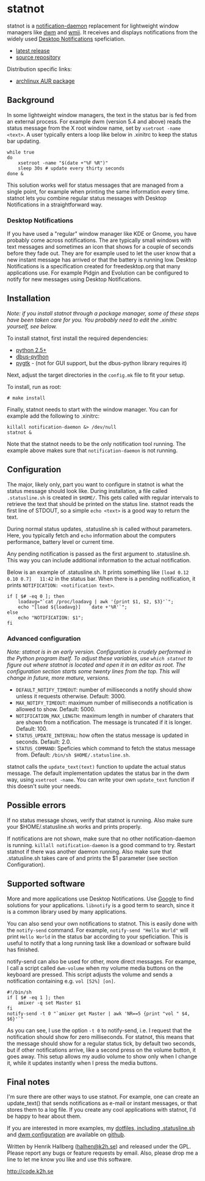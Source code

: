 # statnot
statnot is a [notification-daemon](http://www.galago-project.org/news/index.php) replacement for lightweight window managers like [dwm](http://dwm.suckless.org) and [wmii](http://wmii.suckless.org). It receives and displays notifications from the widely used [Desktop Notifications](http://www.galago-project.org/specs/notification/0.9/index.html) speficiation.

* [latest release](http://www.k2h.se/code/dl/statnot-latest.tar.gz)
* [source repository](http://github.com/halhen/statnot/tree/master)

Distribution specific links:

* [archlinux AUR package](http://aur.archlinux.org/packages.php?ID=25528)

## Background
In some lightweight window managers, the text in the status bar is fed from an external process. For example dwm (version 5.4 and above) reads the status message from the X root window name, set by `xsetroot -name <text>`. A user typically enters a loop like below in .xinitrc to keep the status bar updating.

    while true
    do
        xsetroot -name "$(date +"%F %R")"
        sleep 30s # update every thirty seconds
    done &

This solution works well for status messages that are managed from a single point, for example when printing the same information every time. statnot lets you combine regular status messages with Desktop Notifications in a straightforward way. 

### Desktop Notifications
If you have used a "regular" window manager like KDE or Gnome, you have probably come across notifications. The are typically small windows with text messages and sometimes an icon that shows for a couple of seconds before they fade out. They are for example used to let the user know that a new instant message has arrived or that the battery is running low. Desktop Notifications is a specification created for freedesktop.org that many applications use. For example Pidgin and Evolution can be configured to notify for new messages using Desktop Notifications.

## Installation
*Note: if you install statnot through a package manager, some of these steps have been taken care for you. You probably need to edit the .xinitrc yourself, see below.*

To install statnot, first install the required dependencies:

* [python 2.5+](http://www.python.org)
* [dbus-python](http://dbus.freedesktop.org/releases/dbus-python/)
* [pygtk](http://www.pygtk.org/) - (not for GUI support, but the dbus-python library requires it)

Next, adjust the target directories in the `config.mk` file to fit your setup. 

To install, run as root:

    # make install

Finally, statnot needs to start with the window manager. You can for example add the following to .xinitrc:

    killall notification-daemon &> /dev/null
    statnot & 

Note that the statnot needs to be the only notification tool running. The example above makes sure that `notification-daemon` is not running.

## Configuration
The major, likely only, part you want to configure in statnot is what the status message should look like. During installation, a file called `.statusline.sh` is created in `$HOME/`. This gets called with regular intervals to retrieve the text that should be printed on the status line. statnot reads the first line of STDOUT, so a simple `echo <text>` is a good way to return the text.

During normal status updates, .statusline.sh is called without parameters. Here, you typically fetch and `echo` information about the computers performance, battery level or current time. 

Any pending notification is passed as the first argument to .statusline.sh. This way you can include additional information to the actual notification. 

Below is an example of .statusline.sh. It prints something like `[load 0.12 0.10 0.7]   11:42` in the status bar. When there is a pending notification, it prints `NOTIFICATION: <notification text>`.

    if [ $# -eq 0 ]; then
        loadavg="`cat /proc/loadavg | awk '{print $1, $2, $3}'`";
        echo "[load ${loadavg}]   `date +'%R'`";
    else
        echo "NOTIFICATION: $1";
    fi

### Advanced configuration
*Note: statnot is in an early version. Configuration is crudely performed in the Python program itself. To adjust these variables, use `which statnot` to figure out where statnot is located and open it in an editor as root. The configuration section starts some twenty lines from the top. This will change in future, more mature, versions.*

* `DEFAULT_NOTIFY_TIMEOUT`: number of milliseconds a notify should show unless it requests otherwise. Default: 3000.
* `MAX_NOTIFY_TIMEOUT`: maximum number of milliseconds a notification is allowed to show. Default: 5000.
* `NOTIFICATION_MAX_LENGTH`: maximum length in number of charaters that are shown from a notification. The message is truncated if it is longer. Default: 100.
* `STATUS_UPDATE_INTERVAL`: how often the status message is updated in seconds. Default: 2.0.
* `STATUS_COMMAND`: Speficies which command to fetch the status message from. Default: `/bin/sh $HOME/.statusline.sh`.

statnot calls the `update_text(text)` function to update the actual status message. The default implementation updates the status bar in the dwm way, using `xsetroot -name`. You can write your own `update_text` function if this doesn't suite your needs.

## Possible errors
If no status message shows, verify that statnot is running. Also make sure your $HOME/.statusline.sh works and prints properly.

If notifications are not shown, make sure that no other notification-daemon is running. `killall notification-daemon` is a good command to try. Restart statnot if there was another daemon running. Also make sure that .statusline.sh takes care of and prints the $1 parameter (see section Configuration).

## Supported software
More and more applications use Desktop Notifications. Use [Google](http://www.google.com) to find solutions for your applications. `libnotify` is a good term to search, since it is a common library used by many applications.

You can also send your own notifications to statnot. This is easily done with the `notify-send` command. For example, `notify-send "Hello World"` will print `Hello World` in the status bar according to your speficiation. This is useful to notify that a long running task like a download or software build has finished.

notify-send can also be used for other, more direct messages. For exampe, I call a script called `dwm-volume` when my volume media buttons on the keyboard are pressed. This script adjusts the volume and sends a notification containing e.g. `vol [52%] [on]`. 

    #!/bin/sh
    if [ $# -eq 1 ]; then
        amixer -q set Master $1
    fi
    notify-send -t 0 "`amixer get Master | awk 'NR==5 {print "vol " $4, $6}'`"

As you can see, I use the option `-t 0` to notify-send, i.e. I request that the notification should show for zero milliseconds. For statnot, this means that the message should show for a regular status tick, by default two seconds, but if other notifications arrive, like a second press on the volume button, it goes away. This setup allows my audio volume to show only when I change it, while it updates instantly when I press the media buttons.

## Final notes
I'm sure there are other ways to use statnot. For example, one can create an update_text() that sends notifications as e-mail or instant messages, or that stores them to a log file. If you create any cool applications with statnot, I'd be happy to hear about them.

If you are interested in more examples, my [dotfiles, including .statusline.sh](http://github.com/halhen/dotfiles/tree/master) and [dwm configuration](http://github.com/halhen/dwm/tree/master) are available on [github](http://github.com/halhen).

Written by Henrik Hallberg (<halhen@k2h.se>) and released under the GPL. Please report any bugs or feature requests by email. Also, please drop me a line to let me know you like and use this software.

<http://code.k2h.se>


